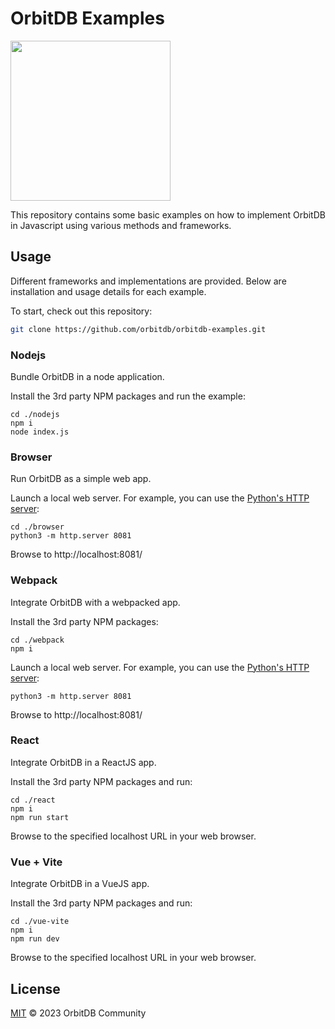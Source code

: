 # OrbitDB Examples

<p align="left">
  <img src="https://github.com/orbitdb/orbitdb/blob/main/images/orbit_db_logo_color.png" width="256" />
</p>

This repository contains some basic examples on how to implement OrbitDB in Javascript using various methods and frameworks.

## Usage

Different frameworks and implementations are provided. Below are installation and usage details for each example.

To start, check out this repository:

```bash
git clone https://github.com/orbitdb/orbitdb-examples.git
```

### Nodejs

Bundle OrbitDB in a node application.

Install the 3rd party NPM packages and run the example:

```
cd ./nodejs
npm i
node index.js
```

### Browser

Run OrbitDB as a simple web app.

Launch a local web server. For example, you can use the [Python's HTTP server](https://docs.python.org/3/library/http.server.html):

```
cd ./browser
python3 -m http.server 8081
```

Browse to http://localhost:8081/

### Webpack

Integrate OrbitDB with a webpacked app.

Install the 3rd party NPM packages:

```
cd ./webpack
npm i
```

Launch a local web server. For example, you can use the [Python's HTTP server](https://docs.python.org/3/library/http.server.html):

```
python3 -m http.server 8081
```

Browse to http://localhost:8081/

### React

Integrate OrbitDB in a ReactJS app.

Install the 3rd party NPM packages and run:

```
cd ./react
npm i
npm run start
```

Browse to the specified localhost URL in your web browser.

### Vue + Vite

Integrate OrbitDB in a VueJS app.

Install the 3rd party NPM packages and run:

```
cd ./vue-vite
npm i
npm run dev
```

Browse to the specified localhost URL in your web browser.

## License

[MIT](LICENSE) © 2023 OrbitDB Community